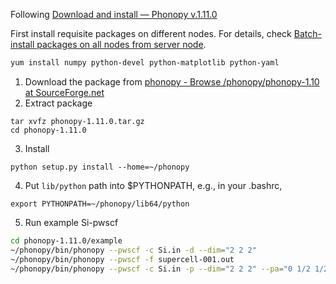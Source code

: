Following [Download and install — Phonopy v.1.11.0](https://atztogo.github.io/phonopy/install.html)

First install requisite packages on different nodes. For details, check [Batch-install packages on all nodes from server node](miscellaneous_tips.md).

```sh
yum install numpy python-devel python-matplotlib python-yaml
```

1. Download the package from  [phonopy - Browse /phonopy/phonopy-1.10 at SourceForge.net](https://sourceforge.net/projects/phonopy/files/phonopy/phonopy-1.10/)
2. Extract package
```
tar xvfz phonopy-1.11.0.tar.gz
cd phonopy-1.11.0
```
3. Install
```
python setup.py install --home=~/phonopy
```
4. Put `lib/python` path into $PYTHONPATH, e.g., in your .bashrc,
```
export PYTHONPATH=~/phonopy/lib64/python
```
5. Run example Si-pwscf
```sh
cd phonopy-1.11.0/example
~/phonopy/bin/phonopy --pwscf -c Si.in -d --dim="2 2 2"
~/phonopy/bin/phonopy --pwscf -f supercell-001.out
~/phonopy/bin/phonopy --pwscf -c Si.in -p --dim="2 2 2" --pa="0 1/2 1/2 1/2 0 1/2 1/2 1/2 0" --band="1/2 1/2 1/2 0 0 0 1/2 0 1/2"
```